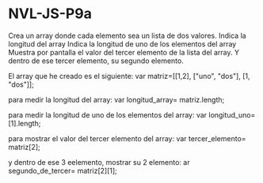 # NVL-JS-P9a
Crea un array donde cada elemento sea un lista de dos valores.  Indica la longitud del array Indica la longitud de uno de los elementos del array Muestra por pantalla el valor del tercer elemento de la lista del array. Y dentro de ese tercer elemento, su segundo elemento.

El array que he creado es el siguiente: var matriz=[[1,2], ["uno", "dos"], [1, "dos"]];

para medir la longitud del array: var longitud_array= matriz.length;

para medir la longitud de uno de los elementos del array: var longitud_uno= [1].length;

para mostrar el valor del tercer elemento del array:   var tercer_elemento= matriz[2];

y dentro de ese 3 eelemento, mostrar su 2 elemento: ar segundo_de_tercer= matriz[2][1];
